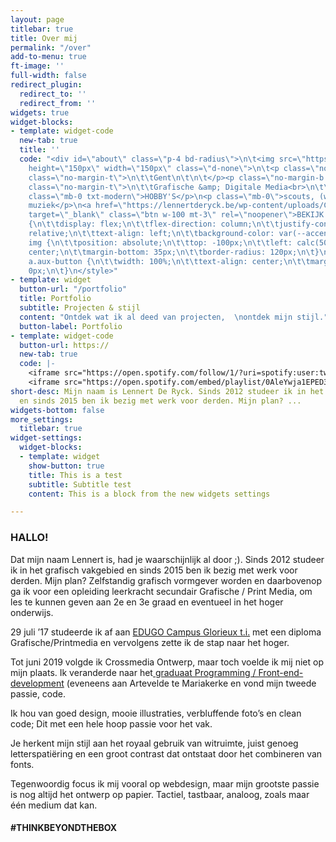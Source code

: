 ```yaml
---
layout: page
titlebar: true
title: Over mij
permalink: "/over"
add-to-menu: true
ft-image: ''
full-width: false
redirect_plugin:
  redirect_to: ''
  redirect_from: ''
widgets: true
widget-blocks:
- template: widget-code
  new-tab: true
  title: ''
  code: "<div id=\"about\" class=\"p-4 bd-radius\">\n\t<img src=\"https://github.lennertderyck.be/assets/images/about_profile.jpg\"
    height=\"150px\" width=\"150px\" class=\"d-none\">\n\t<p class=\"no-margin-b txt-modern\">\n\t\tREGIO\n\t\n\t</p><p
    class=\"no-margin-t\">\n\t\tGent\n\t\n\t</p><p class=\"no-margin-b txt-modern\">\n\t\tOPLEIDING\n\t\n\t</p><p
    class=\"no-margin-t\">\n\t\tGrafische &amp; Digitale Media<br>\n\t\tArteveldehogeschool\n\t\n\t\n\t</p><p
    class=\"mb-0 txt-modern\">HOBBY'S</p>\n<p class=\"mb-0\">scouts, (web)design,
    muziek</p>\n<a href=\"https://lennertderyck.be/wp-content/uploads/CV_LENNERT_DE_RYCK.pdf\"
    target=\"_blank\" class=\"btn w-100 mt-3\" rel=\"noopener\">BEKIJK CV</a>\n<p></p></div>\n<style>\n\t#about
    {\n\t\tdisplay: flex;\n\t\tflex-direction: column;\n\t\tjustify-content: center;\n\t\tposition:
    relative;\n\t\ttext-align: left;\n\t\tbackground-color: var(--accent-2);\n\t}\n\t\n\t#about
    img {\n\t\tposition: absolute;\n\t\ttop: -100px;\n\t\tleft: calc(50% - 75px);\n\t\talign-self:
    center;\n\t\tmargin-bottom: 35px;\n\t\tborder-radius: 120px;\n\t}\n\t\n\t#about
    a.aux-button {\n\t\twidth: 100%;\n\t\ttext-align: center;\n\t\tmargin-top: 1em;\n\t\tmargin-bottom:
    0px;\n\t}\n</style>"
- template: widget
  button-url: "/portfolio"
  title: Portfolio
  subtitle: Projecten & stijl
  content: "Ontdek wat ik al deed van projecten,  \nontdek mijn stijl."
  button-label: Portfolio
- template: widget-code
  button-url: https://
  new-tab: true
  code: |-
    <iframe src="https://open.spotify.com/follow/1/?uri=spotify:user:twoledery&size=detail&theme=light" width="300" height="56" scrolling="no" frameborder="0" style="border:none; overflow:hidden; display: none;" allowtransparency="true"></iframe>
    <iframe src="https://open.spotify.com/embed/playlist/0AleYwja1EPED3APSWCN7f" width="100%" height="380" frameborder="0" allowtransparency="true" allow="encrypted-media"></iframe>
short-desc: Mijn naam is Lennert De Ryck. Sinds 2012 studeer ik in het grafisch vakgebied
  en sinds 2015 ben ik bezig met werk voor derden. Mijn plan? ...
widgets-bottom: false
more_settings:
  titlebar: true
widget-settings:
  widget-blocks:
  - template: widget
    show-button: true
    title: This is a test
    subtitle: Subtitle test
    content: This is a block from the new widgets settings

---
```

### HALLO!

Dat mijn naam Lennert is, had je waarschijnlijk al door ;). Sinds 2012 studeer ik in het grafisch vakgebied en sinds 2015 ben ik bezig met werk voor derden. Mijn plan? Zelfstandig grafisch vormgever worden en daarbovenop ga ik voor een opleiding leerkracht secundair Grafische / Print Media, om les te kunnen geven aan 2e en 3e graad en eventueel in het hoger onderwijs.

29 juli ’17 studeerde ik af aan [EDUGO Campus Glorieux t.i.]( "https://www.edugo.be/secundair-onderwijs/glorieux/studieaanbod/?study=48") met een diploma Grafische/Printmedia en vervolgens zette ik de stap naar het hoger.

Tot juni 2019 volgde ik Crossmedia Ontwerp, maar toch voelde ik mij niet op mijn plaats. Ik veranderde naar het[ graduaat Programming / Front-end-development]( "https://www.arteveldehogeschool.be/opleidingen/graduaat/programmeren") (eveneens aan Artevelde te Mariakerke en vond mijn tweede passie, code.

Ik hou van goed design, mooie illustraties, verbluffende foto’s en clean code; Dit met een hele hoop passie voor het vak.

Je herkent mijn stijl aan het royaal gebruik van witruimte, juist genoeg letterspatiëring en een groot contrast dat ontstaat door het combineren van fonts.

Tegenwoordig focus ik mij vooral op webdesign, maar mijn grootste passie is nog altijd het ontwerp op papier. Tactiel, tastbaar, analoog, zoals maar één medium dat kan.

<h4 class="fontw-300 lspacing-1">#THINKBEYONDTHEBOX</h4>